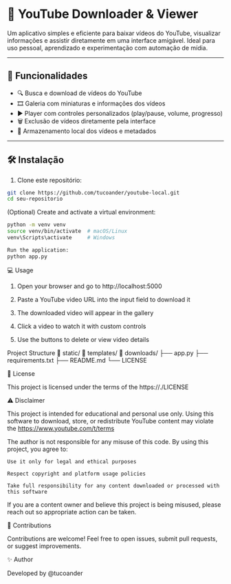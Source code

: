 # 🎥 YouTube Downloader & Viewer

Um aplicativo simples e eficiente para baixar vídeos do YouTube, visualizar informações e assistir diretamente em uma interface amigável. Ideal para uso pessoal, aprendizado e experimentação com automação de mídia.

---

## 🚀 Funcionalidades

- 🔍 Busca e download de vídeos do YouTube
- 🎞️ Galeria com miniaturas e informações dos vídeos
- ▶️ Player com controles personalizados (play/pause, volume, progresso)
- 🗑️ Exclusão de vídeos diretamente pela interface
- 📁 Armazenamento local dos vídeos e metadados

---

## 🛠️ Instalação

1. Clone este repositório:

```bash
git clone https://github.com/tucoander/youtube-local.git
cd seu-repositorio
```

(Optional) Create and activate a virtual environment:
```bash
python -m venv venv
source venv/bin/activate  # macOS/Linux
venv\Scripts\activate     # Windows
```

```bash
Run the application:
python app.py
```
💻 Usage

1. Open your browser and go to http://localhost:5000

2. Paste a YouTube video URL into the input field to download it

3. The downloaded video will appear in the gallery

4. Click a video to watch it with custom controls

5. Use the buttons to delete or view video details

Project Structure
📁 static/
📁 templates/
📁 downloads/
├── app.py
├── requirements.txt
├── README.md
└── LICENSE

📄 License

This project is licensed under the terms of the https://./LICENSE

⚠️ Disclaimer

This project is intended for educational and personal use only. Using this software to download, store, or redistribute YouTube content may violate the https://www.youtube.com/t/terms

The author is not responsible for any misuse of this code. By using this project, you agree to:

    Use it only for legal and ethical purposes

    Respect copyright and platform usage policies

    Take full responsibility for any content downloaded or processed with this software

If you are a content owner and believe this project is being misused, please reach out so appropriate action can be taken.

🙌 Contributions

Contributions are welcome! Feel free to open issues, submit pull requests, or suggest improvements.

✨ Author

Developed by @tucoander